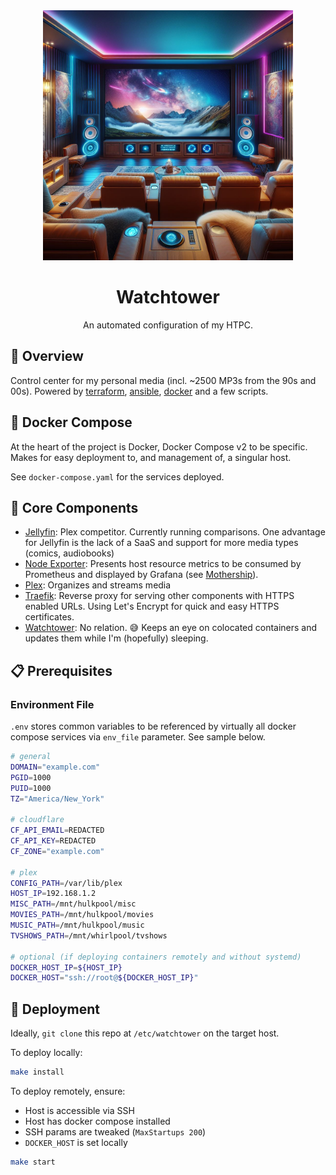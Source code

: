 <div align="center">

<img src="./watchtower.jpeg" height="400px"/>

# Watchtower

An automated configuration of my HTPC.

</div>

## 📖 Overview

Control center for my personal media (incl. ~2500 MP3s from the 90s and 00s). Powered by [terraform](https://terraform.io), [ansible](https://ansible.com), [docker](https://docker.com) and a few scripts.

## 🐳 Docker Compose

At the heart of the project is Docker, Docker Compose v2 to be specific. Makes for easy deployment to, and management of, a singular host.

See `docker-compose.yaml` for the services deployed.


## 🧰 Core Components

- [Jellyfin](https://jellyfin.org): Plex competitor. Currently running comparisons. One advantage for Jellyfin is the lack of a SaaS and support for more media types (comics, audiobooks)
- [Node Exporter](https://github.com/prometheus/node_exporter): Presents host resource metrics to be consumed by Prometheus and displayed by Grafana (see [Mothership](https://github.com/jovalle/mothership)).
- [Plex](https://plex.tv): Organizes and streams media
- [Traefik](https://traefik.io): Reverse proxy for serving other components with HTTPS enabled URLs. Using Let's Encrypt for quick and easy HTTPS certificates.
- [Watchtower](https://containrrr.dev/watchtower/): No relation. 😅 Keeps an eye on colocated containers and updates them while I'm (hopefully) sleeping.

## 📋 Prerequisites

### Environment File

`.env` stores common variables to be referenced by virtually all docker compose services via `env_file` parameter. See sample below.

```sh
# general
DOMAIN="example.com"
PGID=1000
PUID=1000
TZ="America/New_York"

# cloudflare
CF_API_EMAIL=REDACTED
CF_API_KEY=REDACTED
CF_ZONE="example.com"

# plex
CONFIG_PATH=/var/lib/plex
HOST_IP=192.168.1.2
MISC_PATH=/mnt/hulkpool/misc
MOVIES_PATH=/mnt/hulkpool/movies
MUSIC_PATH=/mnt/hulkpool/music
TVSHOWS_PATH=/mnt/whirlpool/tvshows

# optional (if deploying containers remotely and without systemd)
DOCKER_HOST_IP=${HOST_IP}
DOCKER_HOST="ssh://root@${DOCKER_HOST_IP}"
```

## 🚀 Deployment

Ideally, `git clone` this repo at `/etc/watchtower` on the target host.

To deploy locally:

```sh
make install
```

To deploy remotely, ensure:

- Host is accessible via SSH
- Host has docker compose installed
- SSH params are tweaked (`MaxStartups 200`)
- `DOCKER_HOST` is set locally

```sh
make start
```

